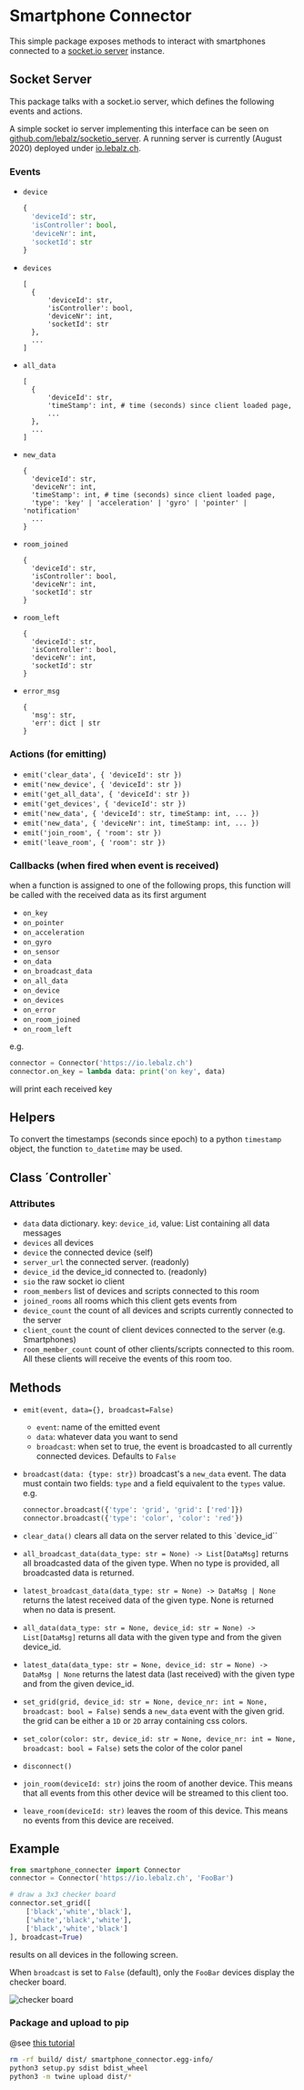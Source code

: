 # Smartphone Connector

This simple package exposes methods to interact with smartphones connected to a [socket.io server](https://github.com/lebalz/socketio_server) instance.

## Socket Server

This package talks with a socket.io server, which defines the following events and actions.

A simple socket io server implementing this interface can be seen on [github.com/lebalz/socketio_server](https://github.com/lebalz/socketio_server). A running server is currently (August 2020) deployed under [io.lebalz.ch](https://io.lebalz.ch).

### Events

- `device`
  ```py
  {
    'deviceId': str,
    'isController': bool,
    'deviceNr': int,
    'socketId': str
  }
  ```
- `devices`
  ```
  [
    {
        'deviceId': str,
        'isController': bool,
        'deviceNr': int,
        'socketId': str
    },
    ...
  ]
  ```
- `all_data`
  ```
  [
    {
        'deviceId': str,
        'timeStamp': int, # time (seconds) since client loaded page,
        ...
    },
    ...
  ]
  ```
- `new_data`
  ```
  {
    'deviceId': str,
    'deviceNr': int,
    'timeStamp': int, # time (seconds) since client loaded page,
    'type': 'key' | 'acceleration' | 'gyro' | 'pointer' | 'notification'
    ...
  }
  ```
- `room_joined`
  ```
  {
    'deviceId': str,
    'isController': bool,
    'deviceNr': int,
    'socketId': str
  }
  ```
- `room_left`
  ```
  {
    'deviceId': str,
    'isController': bool,
    'deviceNr': int,
    'socketId': str
  }
  ```
- `error_msg`
  ```
  {
    'msg': str,
    'err': dict | str
  }
  ```

### Actions (for emitting)

- `emit('clear_data', { 'deviceId': str })`
- `emit('new_device', { 'deviceId': str })`
- `emit('get_all_data', { 'deviceId': str })`
- `emit('get_devices', { 'deviceId': str })`
- `emit('new_data', { 'deviceId': str, timeStamp: int, ... })`
- `emit('new_data', { 'deviceNr': int, timeStamp: int, ... })`
- `emit('join_room', { 'room': str })`
- `emit('leave_room', { 'room': str })`

### Callbacks (when fired when event is received)

when a function is assigned to one of the following props, this function will be called with the received data as its first argument

- `on_key`
- `on_pointer`
- `on_acceleration`
- `on_gyro`
- `on_sensor`
- `on_data`
- `on_broadcast_data`
- `on_all_data`
- `on_device`
- `on_devices`
- `on_error`
- `on_room_joined`
- `on_room_left`

e.g.

```py
connector = Connector('https://io.lebalz.ch')
connector.on_key = lambda data: print('on key', data)
```

will print each received key

## Helpers

To convert the timestamps (seconds since epoch) to a python `timestamp` object, the function `to_datetime` may be used.

## Class ´Controller`

### Attributes

- `data` data dictionary. key: `device_id`, value: List containing all data messages
- `devices` all devices
- `device` the connected device (self)
- `server_url` the connected server. (readonly)
- `device_id` the device_id connected to. (readonly)
- `sio` the raw socket io client
- `room_members` list of devices and scripts connected to this room
- `joined_rooms` all rooms which this client gets events from
- `device_count` the count of all devices and scripts currently connected to the server
- `client_count` the count of client devices connected to the server (e.g. Smartphones)
- `room_member_count` count of other clients/scripts connected to this room. All these clients will receive the events of this room too.

## Methods

- `emit(event, data={}, broadcast=False)`
  - `event`: name of the emitted event
  - `data`: whatever data you want to send
  - `broadcast`: when set to true, the event is broadcasted to all currently connected devices. Defaults to `False`
- `broadcast(data: {type: str})` broadcast's a `new_data` event. The data must contain two fields: `type` and a field equivalent to the `types` value.
  e.g.

  ```py
  connector.broadcast({'type': 'grid', 'grid': ['red']})
  connector.broadcast({'type': 'color', 'color': 'red'})
  ```
- `clear_data()` clears all data on the server related to this `device_id``
- `all_broadcast_data(data_type: str = None) -> List[DataMsg]` returns all broadcasted data of the given type. When no type is provided, all broadcasted data is returned.
- `latest_broadcast_data(data_type: str = None) -> DataMsg | None` returns the latest received data of the given type. None is returned when no data is present.
- `all_data(data_type: str = None, device_id: str = None) -> List[DataMsg]` returns all data with the given type and from the given device_id.
- `latest_data(data_type: str = None, device_id: str = None) -> DataMsg | None` returns the latest data (last received) with the given type and from the given device_id.
- `set_grid(grid, device_id: str = None, device_nr: int = None, broadcast: bool = False)` sends a `new_data` event with the given grid. the grid can be either a `1D` or `2D` array containing css colors.
- `set_color(color: str, device_id: str = None, device_nr: int = None, broadcast: bool = False)` sets the color of the color panel
- `disconnect()`
- `join_room(deviceId: str)` joins the room of another device. This means that all events from this other device will be streamed to this client too.
- `leave_room(deviceId: str)` leaves the room of this device. This means no events from this device are received.

## Example

```py
from smartphone_connecter import Connector
connector = Connector('https://io.lebalz.ch', 'FooBar')

# draw a 3x3 checker board
connector.set_grid([
    ['black','white','black'],
    ['white','black','white'],
    ['black','white','black']
], broadcast=True)
```

results on all devices in the following screen.

When `broadcast` is set to `False` (default), only the `FooBar` devices display the checker board.

![checker board](checker_demo.png)

### Package and upload to pip

@see [this tutorial](https://packaging.python.org/tutorials/packaging-projects/)

```sh
rm -rf build/ dist/ smartphone_connector.egg-info/
python3 setup.py sdist bdist_wheel
python3 -m twine upload dist/*
```
